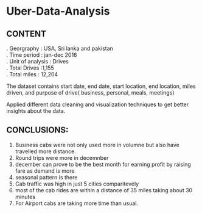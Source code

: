 # Uber-Data-Analysis

## CONTENT
 . Georgraphy : USA, Sri lanka and pakistan
 <br/>
 . Time period : jan-dec 2016
  <br/>
 . Unit of analysis : Drives
  <br/>
 . Total Drives :1,155
  <br/>
 . Total miles : 12,204
  <br/>

The dataset contains start date, end date, start location, end location, miles driven, and purpose of drive( business, personal, meals, meetings)

Applied different data cleaning and visualization techniques to get better insights about the data.

## CONCLUSIONS:

1. Business cabs were not only used more in volumne but also have travelled more distance.
2. Round trips were more in decemnber
3. december can prove to be the best month for earning profit by raising fare as demand is more
4. seasonal pattern is there
5. Cab traffic was high in just 5 cities comparitevely
6. most of the cab rides are within a distance of 35 miles taking about 30 minutes
7. For Airport cabs are taking more time than usual.

